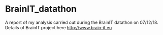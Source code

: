 # BrainIT_datathon

A report of my analysis carried out during the BrainIT datathon on 07/12/18. Details of BrainIT project here http://www.brain-it.eu
